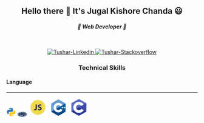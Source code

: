 <script src="https://kit.fontawesome.com/9ec2b217e3.js" crossorigin="anonymous"></script>

<h2 align="center">Hello there 👋 It's Jugal Kishore Chanda 😃 </h2>
<h4 align="center"><i> 🌱 Web Developer 🌱</i></h4>
<br>
<p align="center">
  <a href="https://www.linkedin.com/in/jugal-kishore-chanda/" target="_blank">
  <img alt="Tushar-Linkedin" src="https://cdn4.iconfinder.com/data/icons/social-messaging-ui-color-shapes-2-free/128/social-linkedin-circle-512.png" width="30" height="30" >
  </a>
  
  <a href="https://stackoverflow.com/users/12183206/jugal-kishore-chanda" target="_blank">
    <img alt="Tushar-Stackoverflow" src="https://cdn2.iconfinder.com/data/icons/social-icons-color/512/stackoverflow-512.png" width="30" height="30" >
  </a>
</p>

<p align="center">
  
  <h3 align="center">Technical Skills</h3>
  <h4>Language</h4>
  <hr>
  <code><img src="images/python.png" alt="" width="25px"></code>
  <code><img src="images/php.png" alt="" width="25px"></code>
  <code><img src="images/js.png" alt="" width="50px"></code>
  <code><img src="images/cpp.png" alt="" width="50px"></code>
  <code><img src="images/c.png" alt="" width="50px"></code>
  
  
</p>
